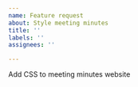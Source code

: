 ```yaml
---
name: Feature request
about: Style meeting minutes
title: ''
labels: ''
assignees: ''

---
```


Add CSS to meeting minutes website

